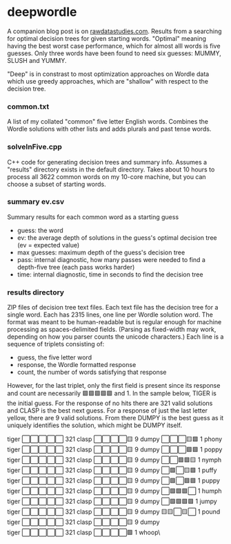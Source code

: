 # deepwordle

A companion blog post is on [rawdatastudies.com](https://rawdatastudies.com/2022/01/22/deep-wordle/).
Results from a searching for optimal decision trees for given starting words. "Optimal" meaning having
the best worst case performance, which for almost alll words is five guesses. Only three words have been
found to need six guesses: MUMMY, SLUSH and YUMMY.

"Deep" is in constrast to most optimization approaches on Wordle data which use greedy approaches, which are "shallow" with respect to the decision tree.

### common.txt
A list of my collated "common" five letter English words. Combines the Wordle solutions with other lists and adds plurals and past tense words.

### solveInFive.cpp
C++ code for generating decision trees and summary info. Assumes a "results" directory exists in the default directory.
Takes about 10 hours to process all 3622 common words on my 10-core machine, but you can choose a subset of starting words.

### summary ev.csv
Summary results for each common word as a starting guess
* guess: the word
* ev: the average depth of solutions in the guess's optimal decision tree (ev = expected value)
* max guesses: maximum depth of the guess's decision tree
* pass: internal diagnostic, how many passes were needed to find a depth-five tree (each pass works harder)
* time: internal diagnostic, time in seconds to find the decision tree

### results directory
ZIP files of decision tree text files. Each text file has the decision tree for a single word. Each has 2315 lines, one line per Wordle solution word.
The format was meant to be human-readable but is regular enough for machine processing as spaces-delimited fields. (Parsing as fixed-width may work, depending on how you parser counts the unicode characters.)
Each line is a sequence of triplets consisting of:
* guess, the five letter word
* response, the Wordle formatted response
* count, the number of words satisfying that response

However, for the last triplet, only the first field is present since its response and count are necessarily 🟩🟩🟩🟩🟩 and 1. In the sample below, TIGER is the initial guess. For the response of no hits there are 321 valid solutions and CLASP is the best next guess. For a response of just the last letter yellow, there are 9 valid solutions. From there DUMPY is the best guess as it uniquely identifies the solution, which might be DUMPY itself.

tiger ⬜⬜⬜⬜⬜ 321  clasp ⬜⬜⬜⬜🟨   9  dumpy ⬜⬜⬜🟨🟩   1  phony\
tiger ⬜⬜⬜⬜⬜ 321  clasp ⬜⬜⬜⬜🟨   9  dumpy ⬜⬜⬜🟩🟩   1  poppy\
tiger ⬜⬜⬜⬜⬜ 321  clasp ⬜⬜⬜⬜🟨   9  dumpy ⬜⬜🟩🟩🟨   1  nymph\
tiger ⬜⬜⬜⬜⬜ 321  clasp ⬜⬜⬜⬜🟨   9  dumpy ⬜🟩⬜🟨🟩   1  puffy\
tiger ⬜⬜⬜⬜⬜ 321  clasp ⬜⬜⬜⬜🟨   9  dumpy ⬜🟩⬜🟩🟩   1  puppy\
tiger ⬜⬜⬜⬜⬜ 321  clasp ⬜⬜⬜⬜🟨   9  dumpy ⬜🟩🟩🟩⬜   1  humph\
tiger ⬜⬜⬜⬜⬜ 321  clasp ⬜⬜⬜⬜🟨   9  dumpy ⬜🟩🟩🟩🟩   1  jumpy\
tiger ⬜⬜⬜⬜⬜ 321  clasp ⬜⬜⬜⬜🟨   9  dumpy 🟨🟨⬜🟨⬜   1  pound\
tiger ⬜⬜⬜⬜⬜ 321  clasp ⬜⬜⬜⬜🟨   9  dumpy\
tiger ⬜⬜⬜⬜⬜ 321  clasp ⬜⬜⬜⬜🟩   1  whoop\

